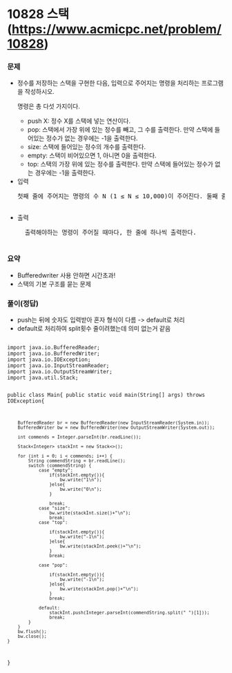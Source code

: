# 10828 스택(https://www.acmicpc.net/problem/10828)

<h3>문제</h3>
<ul>
  <li>정수를 저장하는 스택을 구현한 다음, 입력으로 주어지는 명령을 처리하는 프로그램을 작성하시오.

명령은 총 다섯 가지이다.

- push X: 정수 X를 스택에 넣는 연산이다.
- pop: 스택에서 가장 위에 있는 정수를 빼고, 그 수를 출력한다. 만약 스택에 들어있는 정수가 없는 경우에는 -1을 출력한다.
- size: 스택에 들어있는 정수의 개수를 출력한다.
- empty: 스택이 비어있으면 1, 아니면 0을 출력한다.
- top: 스택의 가장 위에 있는 정수를 출력한다. 만약 스택에 들어있는 정수가 없는 경우에는 -1을 출력한다.</li>
<li>입력
  <pre>
첫째 줄에 주어지는 명령의 수 N (1 ≤ N ≤ 10,000)이 주어진다. 둘째 줄부터 N개의 줄에는 명령이 하나씩 주어진다. 주어지는 정수는 1보다 크거나 같고, 100,000보다 작거나 같다. 문제에 나와있지 않은 명령이 주어지는 경우는 없다.
  </pre>
  </li>
<li>출력
  <pre>
  출력해야하는 명령이 주어질 때마다, 한 줄에 하나씩 출력한다.
  </pre>
  </li>
</ul>

<h3>요약</h3>
<ul>
<li>Bufferedwriter 사용 안하면 시간초과!</li>
<li>스택의 기본 구조를 묻는 문제</li>
</ul>


<h3>풀이(정답)</h3>
<ul>
  <li>push는 뒤에 숫자도 입력받아 혼자 형식이 다름 -> default로 처리</li>
  <li>default로 처리하여 split횟수 줄이려했는데 의미 없는거 같음</li>
</ul>
<pre>
<code>
import java.io.BufferedReader;
import java.io.BufferedWriter;
import java.io.IOException;
import java.io.InputStreamReader;
import java.io.OutputStreamWriter;
import java.util.Stack;

public class Main{
    public static void main(String[] args) throws IOException{
        
        BufferedReader br = new BufferedReader(new InputStreamReader(System.in));
        BufferedWriter bw = new BufferedWriter(new OutputStreamWriter(System.out));

        int commends = Integer.parseInt(br.readLine());

        Stack<Integer> stackInt = new Stack<>();

        for (int i = 0; i < commends; i++) {
            String commendString = br.readLine();
            switch (commendString) {
                case "empty":
                    if(stackInt.empty()){
                        bw.write("1\n");
                    }else{
                        bw.write("0\n");
                    }
                    
                    break;
                case "size":
                    bw.write(stackInt.size()+"\n");
                    break;
                case "top":
                    
                    if(stackInt.empty()){
                        bw.write("-1\n");
                    }else{
                        bw.write(stackInt.peek()+"\n");
                    }
                    break;

                case "pop":

                    if(stackInt.empty()){
                        bw.write("-1\n");
                    }else{
                        bw.write(stackInt.pop()+"\n");
                    }
                    break;

                default:
                    stackInt.push(Integer.parseInt(commendString.split(" ")[1]));
                    break;
            }
        }
        bw.flush();
        bw.close();
    }
}

</code>
</pre>
